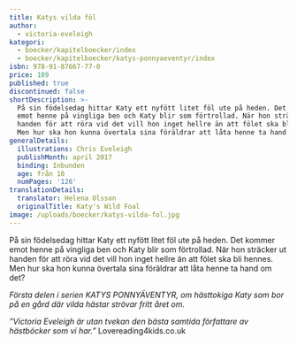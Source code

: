 ```yaml
---
title: Katys vilda föl
author:
  - victoria-eveleigh
kategori:
  - boecker/kapitelboecker/index
  - boecker/kapitelboecker/katys-ponnyaeventyr/index
isbn: 978-91-87667-77-0
price: 109
published: true
discontinued: false
shortDescription: >-
  På sin födelsedag hittar Katy ett nyfött litet föl ute på heden. Det kommer
  emot henne på vingliga ben och Katy blir som förtrollad. När hon sträcker ut
  handen för att röra vid det vill hon inget hellre än att fölet ska bli hennes.
  Men hur ska hon kunna övertala sina föräldrar att låta henne ta hand om det?
generalDetails:
  illustrations: Chris Eveleigh
  publishMonth: april 2017
  binding: Inbunden
  age: från 10
  numPages: '126'
translationDetails:
  translator: Helena Olsson
  originalTitle: Katy's Wild Foal
image: /uploads/boecker/katys-vilda-fol.jpg
---
```

På sin födelsedag hittar Katy ett nyfött litet föl ute på heden. Det kommer emot henne på vingliga ben och Katy blir som förtrollad. När hon sträcker ut handen för att röra vid det vill hon inget hellre än att fölet ska bli hennes. Men hur ska hon kunna övertala sina föräldrar att låta henne ta hand om det?

_Första delen i serien KATYS PONNYÄVENTYR, om hästtokiga Katy som bor på en gård där vilda hästar strövar fritt året om._

_”Victoria Eveleigh är utan tvekan den bästa samtida författare av hästböcker som vi har.”_ Lovereading4kids.co.uk
